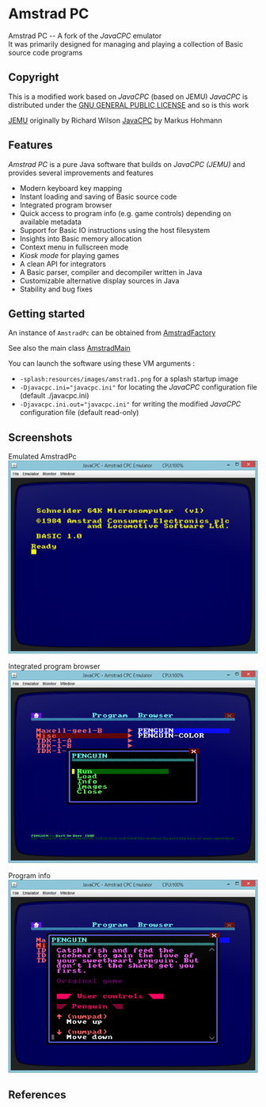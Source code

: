 # Amstrad PC

Amstrad PC -- A fork of the *JavaCPC* emulator  
It was primarily designed for managing and playing a collection of Basic source code programs



## Copyright

This is a modified work based on *JavaCPC* (based on JEMU)
*JavaCPC* is distributed under the [GNU GENERAL PUBLIC LICENSE](https://github.com/jandebr/amstradPc/blob/main/LICENSE) and so is this work

[JEMU][1] originally by Richard Wilson
[JavaCPC][2] by Markus Hohmann



## Features

*Amstrad PC* is a pure Java software that builds on *JavaCPC (JEMU)* and provides several improvements and features

- Modern keyboard key mapping
- Instant loading and saving of Basic source code
- Integrated program browser
- Quick access to program info (e.g. game controls) depending on available metadata
- Support for Basic IO instructions using the host filesystem
- Insights into Basic memory allocation
- Context menu in fullscreen mode
- *Kiosk mode* for playing games
- A clean API for integrators
- A Basic parser, compiler and decompiler written in Java
- Customizable alternative display sources in Java
- Stability and bug fixes



## Getting started




An instance of `AmstradPc` can be obtained from [AmstradFactory](https://github.com/jandebr/amstradPc/blob/main/src/org/maia/amstrad/AmstradFactory.java) 

See also the main class [AmstradMain](https://github.com/jandebr/amstradPc/blob/main/src/org/maia/amstrad/AmstradMain.java)

You can launch the software using these VM arguments :

- `-splash:resources/images/amstrad1.png` for a splash startup image
- `-Djavacpc.ini="javacpc.ini"` for locating the *JavaCPC* configuration file (default ./javacpc.ini)
- `-Djavacpc.ini.out="javacpc.ini"` for writing the modified *JavaCPC* configuration file (default read-only)



## Screenshots

Emulated AmstradPc
![screenshot](https://github.com/jandebr/amstradPc/blob/main/screenshots/amstradPc.png)

Integrated program browser
![screenshot](https://github.com/jandebr/amstradPc/blob/main/screenshots/program-browser-menu.png)

Program info
![screenshot](https://github.com/jandebr/amstradPc/blob/main/screenshots/program-browser-info.png)



## References

[1]: <http://jemu.winape.net> "JEMU"
[2]: <http://cpc-live.com> "JavaCPC"
